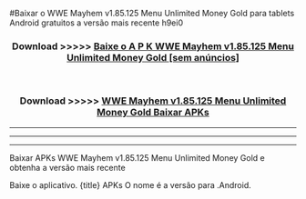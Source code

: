 #Baixar o WWE Mayhem v1.85.125 Menu Unlimited Money Gold   para tablets Android gratuitos a versão mais recente h9ei0


<div align="center">
<h3>Download >>>>> <a href="https://pt-web.web.app/?pt= WWE Mayhem v1.85.125 Menu Unlimited Money Gold ">Baixe o A P K WWE Mayhem v1.85.125 Menu Unlimited Money Gold  [sem anúncios]</a></h3><br>

<h3>Download >>>>> <a href="https://pt-web.web.app/?pt= WWE Mayhem v1.85.125 Menu Unlimited Money Gold ">WWE Mayhem v1.85.125 Menu Unlimited Money Gold  Baixar APKs</a></h3>
</div>

----------------------------------------------------------

----------------------------------------------------------

----------------------------------------------------------

Baixar APKs WWE Mayhem v1.85.125 Menu Unlimited Money Gold  e obtenha a versão mais recente

Baixe o aplicativo. {title} APKs O nome é a versão para .Android.


